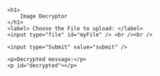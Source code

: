 
    <h1>
        Image Decryptor
    </h1>
    <label> Choose the File to upload: </label>
    <input type="file" id="myFile" /> <br /><br />
     
    <input type="Submit" value="submit" />

    <p>Decrypted message:</p>
    <p id="decrypted"></p>
